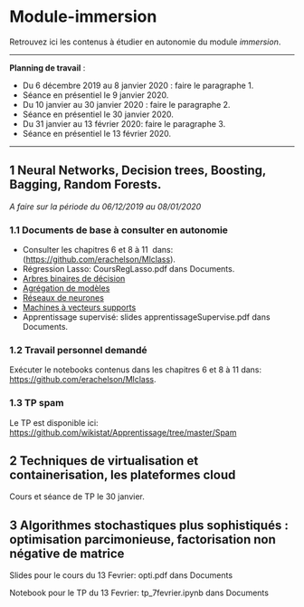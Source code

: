 # Module-immersion
Retrouvez ici les contenus à étudier en autonomie du module *immersion*.
_____
**Planning de travail** :

- Du 6 décembre 2019 au 8 janvier 2020 : faire le paragraphe 1.
- Séance en présentiel le 9 janvier 2020.
- Du 10 janvier au 30 janvier 2020 : faire le paragraphe 2.
- Séance en présentiel le  30 janvier 2020.
- Du 31 janvier au 13 février 2020: faire le paragraphe 3.
- Séance en présentiel le 13 février 2020.
______


## 1  Neural Networks, Decision trees, Boosting, Bagging, Random Forests.
*A faire sur la période du 06/12/2019 au 08/01/2020*


### 1.1 Documents de base à consulter en autonomie
- Consulter les chapitres 6 et 8 à 11  dans: (https://github.com/erachelson/Mlclass).
- Régression Lasso: CoursRegLasso.pdf dans Documents.
- [Arbres binaires de décision](http://wikistat.fr/pdf/st-m-app-cart.pdf)
- [Agrégation de modèles](http://wikistat.fr/pdf/st-m-app-agreg.pdf) 
- [Réseaux de neurones](http://wikistat.fr/pdf/st-m-app-rn.pdf) 
- [Machines à vecteurs supports](http://wikistat.fr/pdf/st-m-app-svm.pdf) 
- Apprentissage supervisé: slides apprentissageSupervise.pdf dans Documents.


### 1.2 Travail personnel demandé 
Exécuter le notebooks contenus dans les chapitres 6 et 8 à 11 dans: https://github.com/erachelson/Mlclass. 

### 1.3 TP spam
Le TP est disponible ici: https://github.com/wikistat/Apprentissage/tree/master/Spam

## 2 Techniques de virtualisation et containerisation, les plateformes cloud

Cours et séance de TP le 30 janvier.

## 3 Algorithmes stochastiques plus sophistiqués : optimisation parcimonieuse, factorisation non négative de matrice

Slides pour le cours du 13 Fevrier: opti.pdf dans Documents

Notebook pour le TP du 13 Fevrier: tp_7fevrier.ipynb dans Documents
